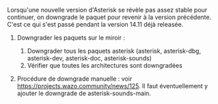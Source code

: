 Lorsqu'une nouvelle version d'Asterisk se révèle pas assez stable pour continuer, on downgrade le paquet pour revenir à la version précédente. C'est ce qui s'est passé pendant la version 14.11 déjà releasée.

1.  Downgrader les paquets sur le miroir :
    1.  Downgrader tous les paquets asterisk (asterisk, asterisk-dbg, asterisk-dev, asterisk-doc, asterisk-sounds)
    2.  Vérifier que toutes les architectures sont downgradées

2.  Procédure de downgrade manuelle : voir <https://projects.wazo.community/news/125>. Il faut éventuellement y ajouter le downgrade de asterisk-sounds-main.
